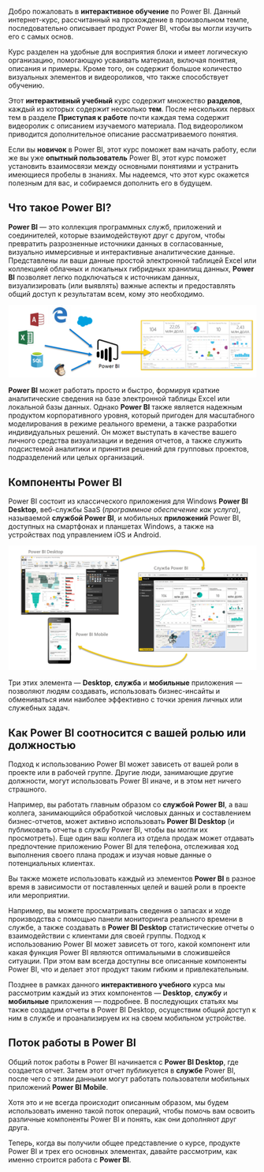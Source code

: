 Добро пожаловать в **интерактивное обучение** по Power BI. Данный интернет-курс, рассчитанный на прохождение в произвольном темпе, последовательно описывает продукт Power BI, чтобы вы могли изучить его с самых основ.

Курс разделен на удобные для восприятия блоки и имеет логическую организацию, помогающую усваивать материал, включая понятия, описания и примеры. Кроме того, он содержит большое количество визуальных элементов и видеороликов, что также способствует обучению.

Этот **интерактивный учебный** курс содержит множество **разделов**, каждый из которых содержит несколько **тем**. После нескольких первых тем в разделе **Приступая к работе** почти каждая тема содержит видеоролик с описанием изучаемого материала. Под видеороликом приводится дополнительное описание рассматриваемого понятия.

Если вы **новичок** в Power BI, этот курс поможет вам начать работу, если же вы уже **опытный пользователь** Power BI, этот курс поможет установить взаимосвязи между основными понятиями и устранить имеющиеся пробелы в знаниях. Мы надеемся, что этот курс окажется полезным для вас, и собираемся дополнить его в будущем.

## <a name="what-is-power-bi"></a>Что такое Power BI?
**Power BI** — это коллекция программных служб, приложений и соединителей, которые взаимодействуют друг с другом, чтобы превратить разрозненные источники данных в согласованные, визуально иммерсивные и интерактивные аналитические данные. Представлены ли ваши данные простой электронной таблицей Excel или коллекцией облачных и локальных гибридных хранилищ данных, **Power BI** позволяет легко подключаться к источникам данных, визуализировать (или выявлять) важные аспекты и предоставлять общий доступ к результатам всем, кому это необходимо.

![](media/0-0-what-is-power-bi/c0a0_1.png)

**Power BI** может работать просто и быстро, формируя краткие аналитические сведения на базе электронной таблицы Excel или локальной базы данных. Однако **Power BI** также является надежным продуктом корпоративного уровня, который пригоден для масштабного моделирования в режиме реального времени, а также разработки индивидуальных решений. Он может выступать в качестве вашего личного средства визуализации и ведения отчетов, а также служить подсистемой аналитики и принятия решений для групповых проектов, подразделений или целых организаций.

## <a name="the-parts-of-power-bi"></a>Компоненты Power BI
Power BI состоит из классического приложения для Windows **Power BI Desktop**, веб-службы SaaS (*программное обеспечение как услуга*), называемой **службой Power BI**, и мобильных **приложений** Power BI, доступных на смартфонах и планшетах Windows, а также на устройствах под управлением iOS и Android.

![](media/0-0-what-is-power-bi/c0a0_2.png)

Три этих элемента — **Desktop**, **служба** и **мобильные** приложения — позволяют людям создавать, использовать бизнес-инсайты и обмениваться ими наиболее эффективно с точки зрения личных или служебных задач.

## <a name="how-power-bi-matches-your-role"></a>Как Power BI соотносится с вашей ролью или должностью
Подход к использованию Power BI может зависеть от вашей роли в проекте или в рабочей группе. Другие люди, занимающие другие должности, могут использовать Power BI иначе, и в этом нет ничего страшного.

Например, вы работать главным образом со **службой Power BI**, а ваш коллега, занимающийся обработкой числовых данных и составлением бизнес-отчетов, может активно использовать **Power BI Desktop** (и публиковать отчеты в службу Power BI, чтобы вы могли их просмотреть). Еще один ваш коллега из отдела продаж может отдавать предпочтение приложению Power BI для телефона, отслеживая ход выполнения своего плана продаж и изучая новые данные о потенциальных клиентах.

Вы также можете использовать каждый из элементов **Power BI** в разное время в зависимости от поставленных целей и вашей роли в проекте или мероприятии.

Например, вы можете просматривать сведения о запасах и ходе производства с помощью панели мониторинга реального времени в службе, а также создавать в **Power BI Desktop** статистические отчеты о взаимодействии с клиентами для своей группы. Подход к использованию Power BI может зависеть от того, какой компонент или какая функция Power BI являются оптимальными в сложившейся ситуации. При этом вам всегда доступны все описанные компоненты Power BI, что и делает этот продукт таким гибким и привлекательным.

Позднее в рамках данного **интерактивного учебного** курса мы рассмотрим каждый из этих компонентов — **Desktop**, **службу** и **мобильные** приложения — подробнее. В последующих статьях мы также создадим отчеты в Power BI Desktop, осуществим общий доступ к ним в службе и проанализируем их на своем мобильном устройстве.

## <a name="the-flow-of-work-in-power-bi"></a>Поток работы в Power BI
Общий поток работы в Power BI начинается с **Power BI Desktop**, где создается отчет. Затем этот отчет публикуется в **службе** Power BI, после чего с этими данными могут работать пользователи мобильных приложений **Power BI Mobile**.

Хотя это и не всегда происходит описанным образом, мы будем использовать именно такой поток операций, чтобы помочь вам освоить различные компоненты Power BI и понять, как они дополняют друг друга.

Теперь, когда вы получили общее представление о курсе, продукте Power BI и трех его основных элементах, давайте рассмотрим, как именно строится работа с **Power BI**.

